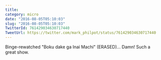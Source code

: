 ```yaml
---
title: 
category: micro
date: "2016-08-05T05:10:03"
slug: "2016-08-05T05:10:03"
TwitterId: 761429034630717440
TweetUrl: https://twitter.com/mark_philpot/status/761429034630717440
---
```


Binge-rewatched "Boku dake ga Inai Machi" (ERASED)... Damn! Such a great show.
